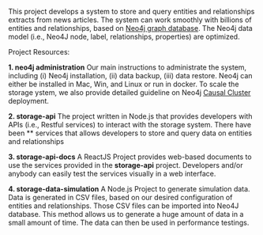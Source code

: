This project develops a system to store and query entities and relationships extracts from news articles.
The system can work smoothly with billions of entities and relationships, based on [Neo4j graph database](https://neo4j.com/).
The Neo4j data model (i.e., Neo4J node, label, relationships, properties) are optimized.

Project Resources:

**1. neo4j administration** Our main instructions to administrate the system, including (i) Neo4j installation, (ii) data backup, (iii) data restore. Neo4j can either be installed in Mac, Win, and Linux or run in docker. To scale the storage ystem, we also provide detailed guideline on Neo4j [Causal Cluster](https://neo4j.com/docs/operations-manual/current/clustering/) deployment.

**2. storage-api** The project written in Node.js that provides developers with APIs (i.e., Restful services) to interact with the storage system. There have been ** services that allows developers to store and query data on entities and relationships

**3. storage-api-docs** A ReactJS Project provides web-based documents to use the services provided in the **storage-api** project. Developers and/or anybody can easily test the services visually in a web interface.

**4. storage-data-simulation** A Node.js Project to generate simulation data. Data is generated in CSV files, based on our desired configuration of entities and relationships. Those CSV files can be imported into Neo4J database. This method allows us to generate a huge amount of data in a small amount of time. The data can then be used in performance testings.